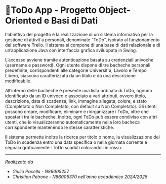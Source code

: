 # **📌​ ToDo App - Progetto Object-Oriented e Basi di Dati**
l'obiettivo del progetto è la realizzazione di un sistema informativo per la gestione di attivit`a personali, denominate “ToDo”, ispirato al funzionamento
del software Trello. Il sistema si compone di una base di dati relazionale e
di un’applicazione Java con interfaccia grafica sviluppata in Swing.

L’accesso avviene tramite autenticazione basata su credenziali univoche
(username e password). Ogni utente dispone di tre bacheche personali predefinite, corrispondenti alle categorie Universit`a, Lavoro e Tempo Libero,
ciascuna caratterizzata da un titolo e da una descrizione modificabile.

All’interno delle bacheche è presente una lista ordinata di ToDo, ognuno
identificato da un ID univoco e associato a vari attributi, ovvero titolo, descrizione, data di scadenza, link, immagine allegata, colore, e stato (Completato o Non Completato, con default su Non Completato).
Gli utenti possono creare, modificare, eliminare e riorganizzare i ToDo,
oltre che spostarli tra le bacheche. Inoltre, ogni ToDo può essere condiviso
con altri utenti, che lo visualizzeranno automaticamente nella loro bacheca
corrispondente mantenendo le stesse caratteristiche.

Il sistema permette inoltre la ricerca per titolo o nome, la visualizzazione
dei ToDo in scadenza entro una data specifica o nella giornata corrente e
segnala graficamente i ToDo scaduti colorandoli in rosso.
***
*Realizzato da*
- *Giulio Pacella - N86005257*
- *Christian Petrone - N86005370*
*nell'anno accademico 2024/2025*
